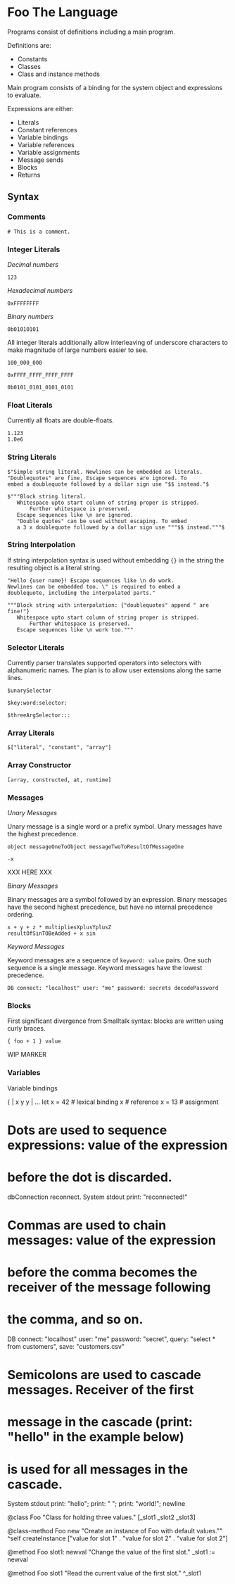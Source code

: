 # Foo The Language

Programs consist of definitions including a main program.

Definitions are:
- Constants
- Classes
- Class and instance methods

Main program consists of a binding for the system object
and expressions to evaluate.

Expressions are either:
- Literals
- Constant references
- Variable bindings
- Variable references
- Variable assignments
- Message sends
- Blocks
- Returns

## Syntax

### Comments

```
# This is a comment.
```

### Integer Literals

_Decimal numbers_
```
123
```

_Hexadecimal numbers_
```
0xFFFFFFFF
```

_Binary numbers_
```
0b01010101
```

All integer literals additionally allow interleaving of underscore
characters to make magnitude of large numbers easier to see.

```
100_000_000

0xFFFF_FFFF_FFFF_FFFF

0b0101_0101_0101_0101
```

### Float Literals

Currently all floats are double-floats.

```
1.123
1.0e6
```

### String Literals

```
$"Simple string literal. Newlines can be embedded as literals.
"Doublequotes" are fine, Escape sequences are ignored. To
embed a doublequote followed by a dollar sign use "$$ instead."$

$"""Block string literal.
   Whitespace upto start column of string proper is stripped.
       Further whitespace is preserved.
   Escape sequences like \n are ignored.
   "Double quotes" can be used without escaping. To embed
   a 3 x doublequote followed by a dollar sign use """$$ instead."""$
```

### String Interpolation

If string interpolation syntax is used without embedding `{}` in the string
the resulting object is a literal string.

```
"Hello {user name}! Escape sequences like \n do work.
Newlines can be embedded too. \" is required to embed a
doublequote, including the interpolated parts."

"""Block string with interpolation: {"doublequotes" append " are fine!"}
   Whitespace upto start column of string proper is stripped.
       Further whitespace is preserved.
   Escape sequences like \n work too."""
```

### Selector Literals

Currently parser translates supported operators into selectors with alphanumeric
names. The plan is to allow user extensions along the same lines.

```
$unarySelector

$key:word:selector:

$threeArgSelector:::
```

### Array Literals

```
$["literal", "constant", "array"]
```

### Array Constructor

```
[array, constructed, at, runtime]
```

### Messages

*Unary Messages*

Unary message is a single word or a prefix symbol. Unary messages have the highest
precedence.

```
object messageOneToObject messageTwoToResultOfMessageOne

-x
```

XXX HERE XXX

*Binary Messages*

Binary messages are a symbol followed by an expression. Binary
messages have the second highest precedence, but have no internal
precedence ordering.

```
x + y + z * multipliesXplusYplusZ
resultOfSinTOBeAdded + x sin
```

*Keyword Messages*

Keyword messages are a sequence of ``keyword: value`` pairs. One such sequence
is a single message. Keyword messages have the lowest precedence.

```
DB connect: "localhost" user: "me" password: secrets decodePassword
```

### Blocks

First significant divergence from Smalltalk syntax: blocks are written using
curly braces.

```
{ foo + 1 } value
```

WIP MARKER

### Variables

Variable bindings



{ | x y y | ...
let x = 42 # lexical binding
x          # reference
x = 13     # assignment

# Dots are used to sequence expressions: value of the expression
# before the dot is discarded.
dbConnection reconnect. System stdout print: "reconnected!"

# Commas are used to chain messages: value of the expression
# before the comma becomes the receiver of the message following
# the comma, and so on.
DB connect: "localhost" user: "me" password: "secret",
  query: "select * from customers",
  save: "customers.csv"

# Semicolons are used to cascade messages. Receiver of the first
# message in the cascade (print: "hello" in the example below)
# is used for all messages in the cascade.
System stdout
  print: "hello";
  print: " ";
  print: "world!";
  newline

@class Foo
   "Class for holding three values."
   [_slot1 _slot2 _slot3]

@class-method Foo new
   "Create an instance of Foo with default values.""
   ^self createInstance ["value for slot 1" . "value for slot 2" . "value for slot 2"]

@method Foo slot1: newval
    "Change the value of the first slot."
    _slot1 := newval

@method Foo slot1
    "Read the current value of the first slot."
    ^_slot1
```
